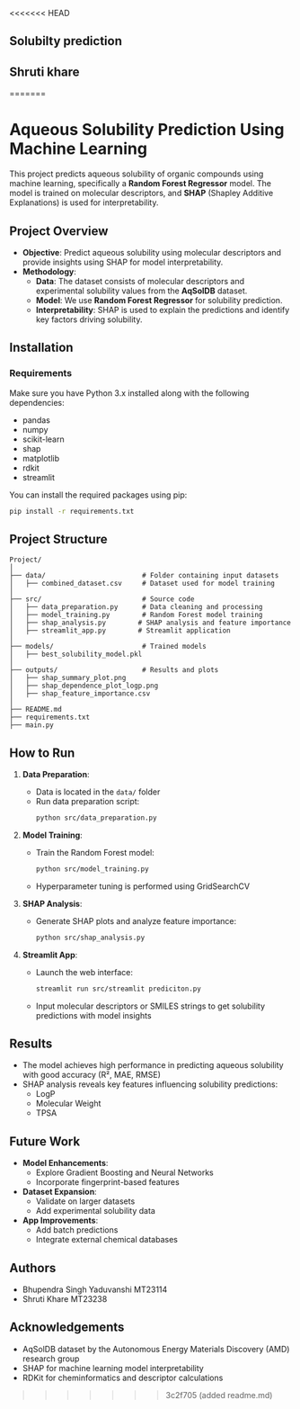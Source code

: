 <<<<<<< HEAD
## Solubilty prediction
## Shruti khare
=======
# Aqueous Solubility Prediction Using Machine Learning

This project predicts aqueous solubility of organic compounds using machine learning, specifically a **Random Forest Regressor** model. The model is trained on molecular descriptors, and **SHAP** (Shapley Additive Explanations) is used for interpretability.

## Project Overview

- **Objective**: Predict aqueous solubility using molecular descriptors and provide insights using SHAP for model interpretability.
- **Methodology**:
  - **Data**: The dataset consists of molecular descriptors and experimental solubility values from the **AqSolDB** dataset.
  - **Model**: We use **Random Forest Regressor** for solubility prediction.
  - **Interpretability**: SHAP is used to explain the predictions and identify key factors driving solubility.

## Installation

### Requirements

Make sure you have Python 3.x installed along with the following dependencies:
- pandas
- numpy
- scikit-learn
- shap
- matplotlib
- rdkit
- streamlit

You can install the required packages using pip:

```bash
pip install -r requirements.txt
```

## Project Structure

```
Project/
│
├── data/                        # Folder containing input datasets
│   ├── combined_dataset.csv     # Dataset used for model training
│
├── src/                         # Source code
│   ├── data_preparation.py      # Data cleaning and processing
│   ├── model_training.py        # Random Forest model training
│   ├── shap_analysis.py        # SHAP analysis and feature importance
│   ├── streamlit_app.py        # Streamlit application
│
├── models/                      # Trained models
│   ├── best_solubility_model.pkl
│
├── outputs/                     # Results and plots
│   ├── shap_summary_plot.png
│   ├── shap_dependence_plot_logp.png
│   ├── shap_feature_importance.csv
│
├── README.md
├── requirements.txt
├── main.py
```

## How to Run

1. **Data Preparation**:
   - Data is located in the `data/` folder
   - Run data preparation script:
     ```bash
     python src/data_preparation.py
     ```

2. **Model Training**:
   - Train the Random Forest model:
     ```bash
     python src/model_training.py
     ```
   - Hyperparameter tuning is performed using GridSearchCV

3. **SHAP Analysis**:
   - Generate SHAP plots and analyze feature importance:
     ```bash
     python src/shap_analysis.py
     ```

4. **Streamlit App**:
   - Launch the web interface:
     ```bash
     streamlit run src/streamlit prediciton.py
     ```
   - Input molecular descriptors or SMILES strings to get solubility predictions with model insights

## Results

- The model achieves high performance in predicting aqueous solubility with good accuracy (R², MAE, RMSE)
- SHAP analysis reveals key features influencing solubility predictions:
  - LogP
  - Molecular Weight
  - TPSA

## Future Work

- **Model Enhancements**:
  - Explore Gradient Boosting and Neural Networks
  - Incorporate fingerprint-based features
- **Dataset Expansion**:
  - Validate on larger datasets
  - Add experimental solubility data
- **App Improvements**:
  - Add batch predictions
  - Integrate external chemical databases


## Authors

- Bhupendra Singh Yaduvanshi MT23114
- Shruti Khare MT23238

## Acknowledgements

- AqSolDB dataset by the Autonomous Energy Materials Discovery (AMD) research group
- SHAP for machine learning model interpretability
- RDKit for cheminformatics and descriptor calculations
>>>>>>> 3c2f705 (added readme.md)
